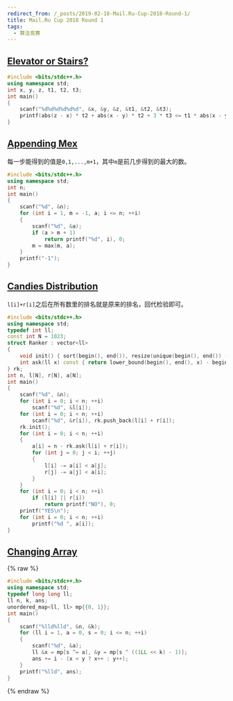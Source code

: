 ```yaml
---
redirect_from: /_posts/2019-02-18-Mail.Ru-Cup-2018-Round-1/
title: Mail.Ru Cup 2018 Round 1
tags:
  - 算法竞赛
---
```


## [Elevator or Stairs?](https://vjudge.net/problem/CodeForces-1054A)

```cpp
#include <bits/stdc++.h>
using namespace std;
int x, y, z, t1, t2, t3;
int main()
{
	scanf("%d%d%d%d%d%d", &x, &y, &z, &t1, &t2, &t3);
	printf(abs(z - x) * t2 + abs(x - y) * t2 + 3 * t3 <= t1 * abs(x - y) ? "YES" : "NO");
}
```

## [Appending Mex](https://vjudge.net/problem/CodeForces-1054B)

每一步能得到的值是`0,1,...,m+1`，其中`m`是前几步得到的最大的数。

```cpp
#include <bits/stdc++.h>
using namespace std;
int n;
int main()
{
	scanf("%d", &n);
	for (int i = 1, m = -1, a; i <= n; ++i)
	{
		scanf("%d", &a);
		if (a > m + 1)
			return printf("%d", i), 0;
		m = max(m, a);
	}
	printf("-1");
}
```

## [Candies Distribution](https://vjudge.net/problem/CodeForces-1054C)

`l[i]+r[i]`之后在所有数里的排名就是原来的排名，回代检验即可。

```cpp
#include <bits/stdc++.h>
using namespace std;
typedef int ll;
const int N = 1023;
struct Ranker : vector<ll>
{
	void init() { sort(begin(), end()), resize(unique(begin(), end()) - begin()); }
	int ask(ll x) const { return lower_bound(begin(), end(), x) - begin(); }
} rk;
int n, l[N], r[N], a[N];
int main()
{
	scanf("%d", &n);
	for (int i = 0; i < n; ++i)
		scanf("%d", &l[i]);
	for (int i = 0; i < n; ++i)
		scanf("%d", &r[i]), rk.push_back(l[i] + r[i]);
	rk.init();
	for (int i = 0; i < n; ++i)
	{
		a[i] = n - rk.ask(l[i] + r[i]);
		for (int j = 0; j < i; ++j)
		{
			l[i] -= a[i] < a[j];
			r[j] -= a[j] < a[i];
		}
	}
	for (int i = 0; i < n; ++i)
		if (l[i] || r[i])
			return printf("NO"), 0;
	printf("YES\n");
	for (int i = 0; i < n; ++i)
		printf("%d ", a[i]);
}
```

## [Changing Array](https://vjudge.net/problem/CodeForces-1054C)

{% raw %}

```cpp
#include <bits/stdc++.h>
using namespace std;
typedef long long ll;
ll n, k, ans;
unordered_map<ll, ll> mp{{0, 1}};
int main()
{
	scanf("%lld%lld", &n, &k);
	for (ll i = 1, a = 0, s = 0; i <= n; ++i)
	{
		scanf("%d", &a);
		ll &x = mp[s ^= a], &y = mp[s ^ ((1LL << k) - 1)];
		ans += i - (x < y ? x++ : y++);
	}
	printf("%lld", ans);
}
```

{% endraw %}
